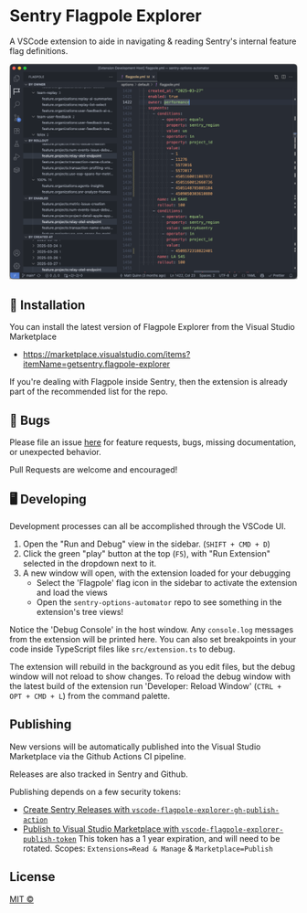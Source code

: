 # Sentry Flagpole Explorer

A VSCode extension to aide in navigating & reading Sentry's internal feature flag definitions.

![](./example-vscode-all-views.png)

## 🚀 Installation

You can install the latest version of Flagpole Explorer from the Visual Studio Marketplace

 - https://marketplace.visualstudio.com/items?itemName=getsentry.flagpole-explorer

If you're dealing with Flagpole inside Sentry, then the extension is already part of the recommended list for the repo.

## 🐛 Bugs

Please file an issue [here](https://github.com/getsentry/vscode-flagpole-explorer/issues) for feature requests, bugs, missing documentation, or unexpected behavior.

Pull Requests are welcome and encouraged!

## 🖥️ Developing

Development processes can all be accomplished through the VSCode UI.

1. Open the "Run and Debug" view in the sidebar. (`SHIFT + CMD + D`)
2. Click the green "play" button at the top (`F5`), with "Run Extension" selected in the dropdown next to it.
3. A new window will open, with the extension loaded for your debugging
    - Select the 'Flagpole' flag icon in the sidebar to activate the extension and load the views
    - Open the `sentry-options-automator` repo to see something in the extension's tree views!

Notice the 'Debug Console' in the host window. Any `console.log` messages from the extension will be printed here. You can also set breakpoints in your code inside TypeScript files like `src/extension.ts` to debug.

The extension will rebuild in the background as you edit files, but the debug window will not reload to show changes.
To reload the debug window with the latest build of the extension run 'Developer: Reload Window' (`CTRL + OPT + CMD + L`) from the command palette.

## Publishing

New versions will be automatically published into the Visual Studio Marketplace via the Github Actions CI pipeline.

Releases are also tracked in Sentry and Github. 

Publishing depends on a few security tokens:
- [Create Sentry Releases with `vscode-flagpole-explorer-gh-publish-action`](https://sentry.sentry.io/settings/auth-tokens/581410/)
- [Publish to Visual Studio Marketplace with `vscode-flagpole-explorer-publish-token`](https://dev.azure.com/ecosystem-member-1/_usersSettings/tokens)
    This token has a 1 year expiration, and will need to be rotated.
    Scopes: `Extensions=Read & Manage` & `Marketplace=Publish`
## License

[MIT ©](https://github.com/getsentry/cookie-sync/blob/main/LICENCE)
